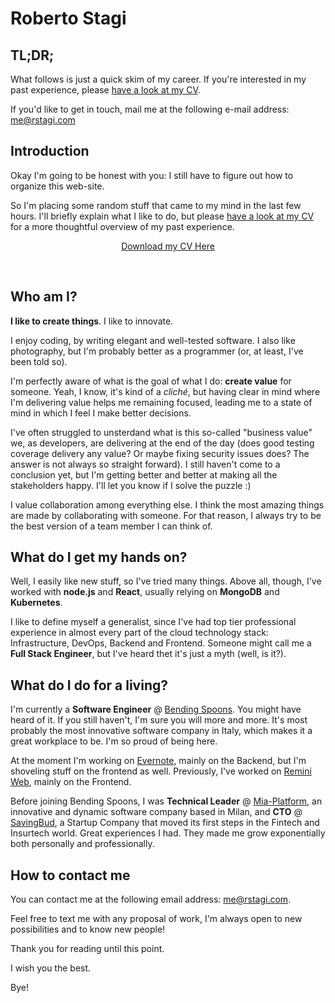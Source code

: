 # Roberto Stagi

## TL;DR;

What follows is just a quick skim of my career. If you're interested in my past experience, please [have a look at my CV](cv_StagiRoberto.pdf).

If you'd like to get in touch, mail me at the following e-mail address: [me@rstagi.com](mailto:me@rstagi.com)

## Introduction

Okay I'm going to be honest with you: I still have to figure out how to organize this web-site.

So I'm placing some random stuff that came to my mind in the last few hours.
I'll briefly explain what I like to do, but please [have a look at my CV](cv_StagiRoberto.pdf) for a more thoughtful overview of my past experience.

<p style="text-align: center"><a href="cv_StagiRoberto.pdf" download>Download my CV Here</a></p>
<br>

## Who am I?
**I like to create things**. I like to innovate.

I enjoy coding, by writing elegant and well-tested software.
I also like photography, but I'm probably better as a programmer (or, at least, I've been told so).

I'm perfectly aware of what is the goal of what I do: **create value** for someone.
Yeah, I know, it's kind of a *cliché*, but having clear in mind where I'm delivering value helps me remaining focused, leading me to a state of mind in which I feel I make better decisions.

I've often struggled to unsterdand what is this so-called "business value" we, as developers, are delivering at the end of the day (does good testing coverage delivery any value? Or maybe fixing security issues does? The answer is not always so straight forward).
I still haven't come to a conclusion yet, but I'm getting better and better at making all the stakeholders happy. I'll let you know if I solve the puzzle :)

I value collaboration among everything else. I think the most amazing things are made by collaborating with someone.
For that reason, I always try to be the best version of a team member I can think of.

## What do I get my hands on?
Well, I easily like new stuff, so I've tried many things.
Above all, though, I've worked with **node.js** and **React**, usually relying on **MongoDB** and **Kubernetes**.

I like to define myself a generalist, since I've had top tier professional experience in almost every part of the cloud technology stack: Infrastructure, DevOps, Backend and Frontend. Someone might call me a **Full Stack Engineer**, but I've heard thet it's just a myth (well, is it?).

## What do I do for a living?
I'm currently a **Software Engineer** @ [Bending Spoons](https://bendingspoons.com/). You might have heard of it. If you still haven't, I'm sure you will more and more.
It's most probably the most innovative software company in Italy, which makes it a great workplace to be. I'm so proud of being here.

At the moment I'm working on [Evernote](https://www.evernote.com), mainly on the Backend, but I'm shoveling stuff on the frontend as well. Previously, I've worked on [Remini Web](https://app.remini.ai/), mainly on the Frontend.

Before joining Bending Spoons, I was **Technical Leader** @ [Mia-Platform](https://mia-platform.eu), an innovative and dynamic software company based in Milan, and **CTO** @ [SavingBud](https://www.savingbud.com), a Startup Company that moved its first steps in the Fintech and Insurtech world. Great experiences I had. They made me grow exponentially both personally and professionally.

## How to contact me
You can contact me at the following email address: [me@rstagi.com](mailto:me@rstagi.com).

Feel free to text me with any proposal of work, I'm always open to new possibilities and to know new people!


Thank you for reading until this point.

I wish you the best.

Bye!
